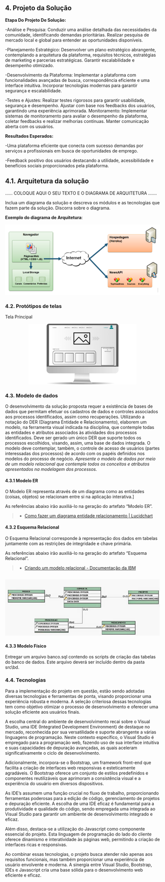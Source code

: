 ## 4. Projeto da Solução

**Etapa Do Projeto De Solução:**

-Análise e Pesquisa: Conduzir uma análise detalhada das necessidades da comunidade,
identificando demandas prioritárias. Realizar pesquisa de mercado local e global para entender
as oportunidades disponíveis.

-Planejamento Estratégico: Desenvolver um plano estratégico abrangente, contemplando a
arquitetura da plataforma, requisitos técnicos, estratégias de marketing e parcerias estratégicas.
Garantir escalabilidade e desempenho otimizado.

-Desenvolvimento da Plataforma: Implementar a plataforma com funcionalidades avançadas
de busca, correspondência eficiente e uma interface intuitiva. Incorporar tecnologias modernas
para garantir segurança e escalabilidade.

-Testes e Ajustes: Realizar testes rigorosos para garantir usabilidade, segurança e desempenho.
Ajustar com base nos feedbacks dos usuários, garantindo uma experiência aprimorada.
Monitoramento: Implementar sistemas de monitoramento para avaliar o desempenho da
plataforma, coletar feedbacks e realizar melhorias contínuas. Manter comunicação aberta com
os usuários.

**Resultados Esperados:**

-Uma plataforma eficiente que conecta com sucesso demandas por serviços a profissionais em
busca de oportunidades de emprego.

-Feedback positivo dos usuários destacando a utilidade, acessibilidade e benefícios sociais
proporcionados pela plataforma.


## 4.1. Arquitetura da solução


......  COLOQUE AQUI O SEU TEXTO E O DIAGRAMA DE ARQUITETURA .......

 Inclua um diagrama da solução e descreva os módulos e as tecnologias
 que fazem parte da solução. Discorra sobre o diagrama.
 
 **Exemplo do diagrama de Arquitetura**:
 
 ![Exemplo de Arquitetura](./images/arquitetura-exemplo.png)
 

### 4.2. Protótipos de telas

Tela Principal

<div align = "center">
<img <img width="350px"alt="Principal" src="docs/images/telaprinc.jpeg">
</div>


### 4.3. Modelo de dados

O desenvolvimento da solução proposta requer a existência de bases de dados que permitam efetuar os cadastros de dados e controles associados aos processos identificados, assim como recuperações.
Utilizando a notação do DER (Diagrama Entidade e Relacionamento), elaborem um modelo, na ferramenta visual indicada na disciplina, que contemple todas as entidades e atributos associados às atividades dos processos identificados. Deve ser gerado um único DER que suporte todos os processos escolhidos, visando, assim, uma base de dados integrada. O modelo deve contemplar, também, o controle de acesso de usuários (partes interessadas dos processos) de acordo com os papéis definidos nos modelos do processo de negócio.
_Apresente o modelo de dados por meio de um modelo relacional que contemple todos os conceitos e atributos apresentados na modelagem dos processos._

#### 4.3.1 Modelo ER

O Modelo ER representa através de um diagrama como as entidades (coisas, objetos) se relacionam entre si na aplicação interativa.]

As referências abaixo irão auxiliá-lo na geração do artefato “Modelo ER”.

> - [Como fazer um diagrama entidade relacionamento | Lucidchart](https://www.lucidchart.com/pages/pt/como-fazer-um-diagrama-entidade-relacionamento)

#### 4.3.2 Esquema Relacional

O Esquema Relacional corresponde à representação dos dados em tabelas juntamente com as restrições de integridade e chave primária.
 
As referências abaixo irão auxiliá-lo na geração do artefato “Esquema Relacional”.

> - [Criando um modelo relacional - Documentação da IBM](https://www.ibm.com/docs/pt-br/cognos-analytics/10.2.2?topic=designer-creating-relational-model)

![Exemplo de um modelo relacional](images/modeloRelacional.png "Exemplo de Modelo Relacional.")
---


#### 4.3.3 Modelo Físico

Entregar um arquivo banco.sql contendo os scripts de criação das tabelas do banco de dados. Este arquivo deverá ser incluído dentro da pasta src\bd.




### 4.4. Tecnologias
Para a implementação do projeto em questão, estão sendo adotadas diversas tecnologias e ferramentas de ponta, visando proporcionar uma experiência robusta e moderna. A seleção criteriosa dessas tecnologias tem como objetivo otimizar o processo de desenvolvimento e oferecer uma solução eficiente aos usuários finais. 

A escolha central do ambiente de desenvolvimento recai sobre o Visual Studio, uma IDE (Integrated Development Environment) de destaque no mercado, reconhecida por sua versatilidade e suporte abrangente a várias linguagens de programação. Neste contexto específico, o Visual Studio é empregado para a programação web, fazendo uso de sua interface intuitiva e suas capacidades de depuração avançadas, as quais aceleram significativamente o ciclo de desenvolvimento. 

 Adicionalmente, incorpora-se o Bootstrap, um framework front-end que facilita a criação de interfaces web responsivas e esteticamente agradáveis. O Bootstrap oferece um conjunto de estilos predefinidos e componentes reutilizáveis que aprimoram a consistência visual e a experiência do usuário em diversos dispositivos. 

As IDE’s  assumem uma função crucial no fluxo de trabalho, proporcionando ferramentas poderosas para a edição de código, gerenciamento de projetos e depuração eficiente. A escolha de uma IDE eficaz é fundamental para a produtividade e qualidade do código, sendo empregada uma integrada ao Visual Studio para garantir um ambiente de desenvolvimento integrado e eficaz. 

Além disso, destaca-se a utilização do Javascript como componente essencial do projeto. Esta linguagem de programação do lado do cliente oferece dinamismo e interatividade às páginas web, permitindo a criação de interfaces ricas e responsivas. 

Ao combinar essas tecnologias, o projeto busca atender não apenas aos requisitos funcionais, mas também proporcionar uma experiência de usuário envolvente e moderna. A sinergia entre Visual Studio, Bootstrap, IDEs e Javascript cria uma base sólida para o desenvolvimento web eficiente e eficaz. 

